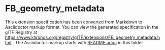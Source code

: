 <!--
Copyright 2022 The Khronos Group Inc.
SPDX-License-Identifier: LicenseRef-KhronosSpecCopyright
-->

# FB_geometry_metadata

This extension specification has been converted from Markdown to Asciidoctor markup format.
You can view the generated specification in the glTF Registry at
https://www.khronos.org/registry/glTF/extensions/FB_geometry_metadata.html .
The Asciidoctor markup starts with [README.adoc](README.adoc) in this folder
